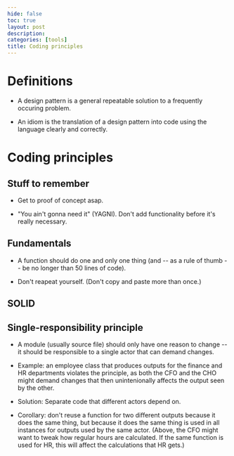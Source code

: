 ```yaml
---
hide: false
toc: true
layout: post
description: 
categories: [tools]
title: Coding principles
---
```


# Definitions

- A design pattern is a general repeatable solution to a frequently occuring
  problem.

- An idiom is the translation of a design pattern into code using the language
  clearly and correctly.


# Coding principles

## Stuff to remember

- Get to proof of concept asap.

- "You ain't gonna need it" (YAGNI). Don't add functionality before it's really
  necessary.


## Fundamentals

- A function should do one and only one thing (and -- as a rule of thumb --  be no longer than 50 lines of code).

- Don't reapeat yourself. (Don't copy and paste more than once.)


## SOLID

## Single-responsibility principle

- A module (usually source file) should only have one reason to change -- it should be responsible to a single actor that can demand changes.

- Example: an employee class that produces outputs for the finance and HR departments violates the principle, as both the CFO and the CHO might demand changes that then unintenionally affects the output seen by the other.

- Solution: Separate code that different actors depend on.

- Corollary: don't reuse a function for two different outputs because it does the same thing, but because it does the same thing is used in all instances for outputs used by the same actor. (Above, the CFO might want to tweak how regular hours are calculated. If the same function is used for HR, this will affect the calculations that HR gets.)









